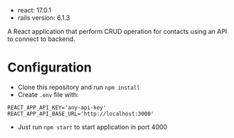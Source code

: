 
- react: 17.0.1
- rails version: 6.1.3

A React application that perform CRUD operation for contacts using an API to connect to backend.

# Configuration

- Clone this repository and run `npm install`
- Create `.env` file with:
 ```
 REACT_APP_API_KEY='any-api-key'
 REACT_APP_API_BASE_URL='http://localhost:3000'
 ```
- Just run `npm start` to start application in port 4000
